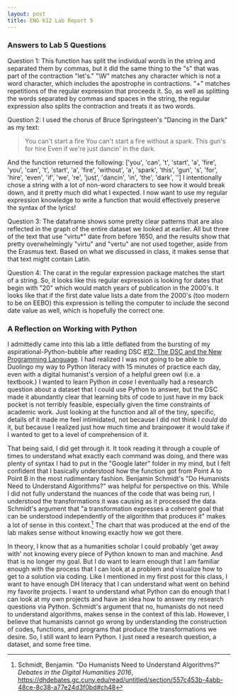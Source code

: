 ```yaml
---
layout: post
title: ENG 612 Lab Report 5
---
```

### Answers to Lab 5 Questions
Question 1: This function has split the individual words in the string and separated them by commas, but it did the same thing to the "s" that was part of the contraction "let's." "\W" matches any character which is not a word character, which includes the apostrophe in contractions. "+" matches repetitions of the regular expression that proceeds it. So, as well as splitting the words separated by commas and spaces in the string, the regular expression also splits the contraction and treats it as two words.

Question 2: I used the chorus of Bruce Springsteen's "Dancing in the Dark" as my text:
>You can't start a fire
>You can't start a fire without a spark.
>This gun's for hire
>Even if we're just dancin' in the dark.

And the function returned the following: ['you', 'can', 't', 'start', 'a', 'fire', 'you', 'can', 't', 'start', 'a', 'fire', 'without', 'a', 'spark', 'this', 'gun', 's', 'for', 'hire', 'even', 'if', 'we', 're', 'just', 'dancin', 'in', 'the', 'dark', '']
I intentionally chose a string with a lot of non-word characters to see how it would break down, and it pretty much did what I expected. I now want to use my regular expression knowledge to write a function that would effectively preserve the syntax of the lyrics!

Question 3: The dataframe shows some pretty clear patterns that are also reflected in the graph of the entire dataset we looked at earlier. All but three of the text that use "virtu*" date from before 1650, and the results show that pretty overwhelmingly "virtu" and "vertu" are not used together, aside from the Erasmus text. Based on what we discussed in class, it makes sense that that text might contain Latin.

Question 4: The carat in the regular expression package matches the start of a string. So, it looks like this regular expression is looking for dates that begin with "20" which would match years of publication in the 2000's. It looks like that if the first date value lists a date from the 2000's (too modern to be on EEBO) this expression is telling the computer to include the second date value as well, which is hopefully the correct one.

### A Reflection on Working with Python
I admittedly came into this lab a little deflated from the bursting of my aspirational-Python-bubble after reading DSC [#12: The DSC and the New Programming Language](https://datasittersclub.github.io/site/dsc12.html). I had realized I was not going to be able to Duolingo my way to Python literacy with 15 minutes of practice each day, even with a digital humanist's version of a helpful green owl (i.e. a textbook.) I wanted to learn Python *in case* I eventually had a research question about a dataset that I could use Python to answer, but the DSC made it abundantly clear that learning bits of code to just have in my back pocket is not terribly feasible, especially given the time constraints of academic work. Just looking at the function and all of the tiny, specific, details of it made me feel intimidated, not because I did not think I *could* do it, but because I realized just how much time and brainpower it would take if I wanted to get to a level of comprehension of it.

That being said, I did get through it. It took reading it through a couple of times to understand what exactly each command was doing, and there was plenty of syntax I had to put in the "Google later" folder in my mind, but I felt confident that I basically understood how the function got from Point A to Point B in the most rudimentary fashion. Benjamin Schmidt's "Do Humanists Need to Understand Algorithms?" was helpful for perspective on this. While I did not fully understand the nuances of the code that was being run, I understood the transformations it was causing as it processed the data. Schmidt's argument that "a transformation expresses a coherent goal that can be understood independently of the algorithm that produces it" makes a lot of sense in this context.[^1]  The chart that was produced at the end of the lab makes sense without knowing exactly how we got there.

In theory, I know that as a humanities scholar I could probably 'get away with' not knowing every piece of Python known to man and machine. And that is no longer my goal. But I do want to learn enough that I am familiar enough with the process that I can look at a problem and visualize how to get to a solution via coding. Like I mentioned in my first post for this class, I want to have enough DH literacy that I can understand what went on behind my favorite projects. I want to understand what Python can do enough that I can look at my own projects and have an idea how to answer my research questions via Python. Schmidt's argument that no, humanists do not need to understand algorithms, makes sense in the context of this lab. However, I believe that humanists cannot go wrong by understanding the construction of codes, functions, and programs that produce the transformations we desire. So, I still want to learn Python. I just need a research question, a dataset, and some free time.

[^1]: Schmidt, Benjamin. "Do Humanists Need to Understand Algorithms?" *Debates in the Digital Humanities 2016*, https://dhdebates.gc.cuny.edu/read/untitled/section/557c453b-4abb-48ce-8c38-a77e24d3f0bd#ch48
